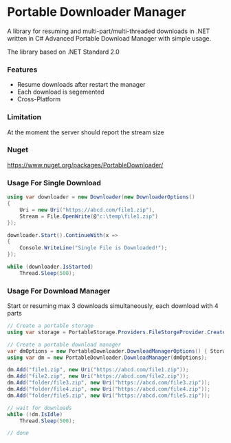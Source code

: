 Portable Downloader Manager
==========

A library for resuming and multi-part/multi-threaded downloads in .NET written in C#
Advanced Portable Download Manager with simple usage.

The library based on .NET Standard 2.0

### Features
* Resume downloads after restart the manager
* Each download is segemented
* Cross-Platform

### Limitation
At the moment the server should report the stream size

### Nuget
https://www.nuget.org/packages/PortableDownloader/

### Usage For Single Download
```C#
using var downloader = new Downloader(new DownloaderOptions()
{ 
    Uri = new Uri("https://abcd.com/file1.zip"), 
    Stream = File.OpenWrite(@"c:\temp\file1.zip")
});

downloader.Start().ContinueWith(x =>
{
    Console.WriteLine("Single File is Downloaded!");
});

while (downloader.IsStarted)
    Thread.Sleep(500);

```


### Usage For Download Manager
Start or resuming max 3 downloads simultaneously, each download with 4 parts

```C#
// Create a portable storage
using var storage = PortableStorage.Providers.FileStorgeProvider.CreateStorage(@"c:\temp", true, null);

// Create a portable download manager
var dmOptions = new PortableDownloader.DownloadManagerOptions() { Storage = storage };
using var dm = new PortableDownloader.DownloadManager(dmOptions);

dm.Add("file1.zip", new Uri("https://abcd.com/file1.zip"));
dm.Add("file2.zip", new Uri("https://abcd.com/file2.zip"));
dm.Add("folder/file3.zip", new Uri("https://abcd.com/file3.zip"));
dm.Add("folder/file4.zip", new Uri("https://abcd.com/file4.zip"));
dm.Add("folder/file5.zip", new Uri("https://abcd.com/file5.zip"));

// wait for downloads
while (!dm.IsIdle)
    Thread.Sleep(500);

// done
```